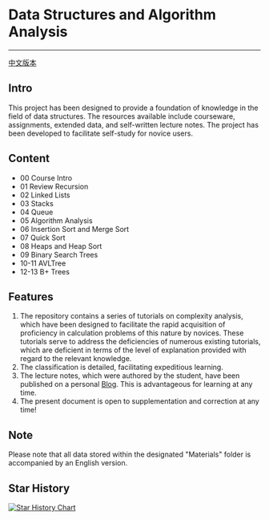 # Data Structures and Algorithm Analysis
---

[中文版本]()

## Intro
This project has been designed to provide a foundation of knowledge in the field of data structures. The resources available include courseware, assignments, extended data, and self-written lecture notes. The project has been developed to facilitate self-study for novice users.

## Content
* 00 Course Intro
* 01 Review Recursion
* 02 Linked Lists
* 03 Stacks
* 04 Queue
* 05 Algorithm Analysis
* 06 Insertion Sort and Merge Sort
* 07 Quick Sort
* 08 Heaps and Heap Sort
* 09 Binary Search Trees
* 10-11 AVLTree
* 12-13 B+ Trees
  
## Features
1. The repository contains a series of tutorials on complexity analysis, which have been designed to facilitate the rapid acquisition of proficiency in calculation problems of this nature by novices. These tutorials serve to address the deficiencies of numerous existing tutorials, which are deficient in terms of the level of explanation provided with regard to the relevant knowledge.
2. The classification is detailed, facilitating expeditious learning.
3. The lecture notes, which were authored by the student, have been published on a personal [Blog](https://mistywhisper.site/). This is advantageous for learning at any time.
4. The present document is open to supplementation and correction at any time!
   
## Note
Please note that all data stored within the designated "Materials" folder is accompanied by an English version.

## Star History

[![Star History Chart](https://api.star-history.com/svg?repos=MistyWhisper/DSA&type=Date)](https://star-history.com/#MistyWhisper/DSA&Date)